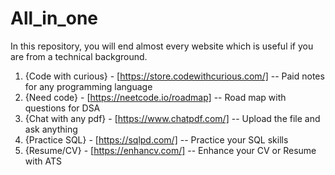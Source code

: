 # All_in_one
In this repository, you will end almost every website which is useful if you are from a technical background.

1) {Code with curious} - [https://store.codewithcurious.com/] -- Paid notes for any programming language 
2) {Need code} - [https://neetcode.io/roadmap] -- Road map with questions for DSA
3) {Chat with any pdf} - [https://www.chatpdf.com/] -- Upload the file and ask anything
4) {Practice SQL} - [https://sqlpd.com/] -- Practice your SQL skills
5) {Resume/CV} - [https://enhancv.com/] -- Enhance your CV or Resume with ATS 

